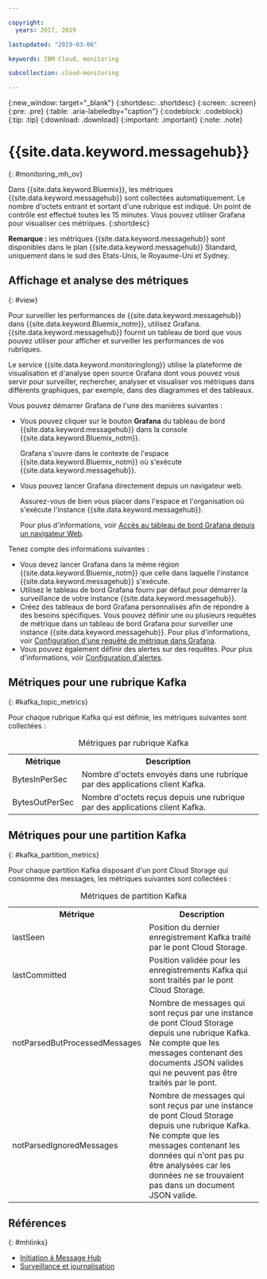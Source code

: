 ```yaml
---

copyright:
  years: 2017, 2019

lastupdated: "2019-03-06"

keywords: IBM Cloud, monitoring

subcollection: cloud-monitoring

---
```


{:new_window: target="_blank"}
{:shortdesc: .shortdesc}
{:screen: .screen}
{:pre: .pre}
{:table: .aria-labeledby="caption"}
{:codeblock: .codeblock}
{:tip: .tip}
{:download: .download}
{:important: .important}
{:note: .note}



# {{site.data.keyword.messagehub}}
{: #monitoring_mh_ov}

Dans {{site.data.keyword.Bluemix}}, les métriques {{site.data.keyword.messagehub}} sont collectées automatiquement. Le nombre d'octets entrant et sortant d'une rubrique est indiqué. Un point de contrôle est effectué toutes les 15 minutes. Vous pouvez utiliser Grafana pour visualiser ces métriques. 
{:shortdesc}


**Remarque :** les métriques {{site.data.keyword.messagehub}} sont disponibles dans le plan {{site.data.keyword.messagehub}} Standard, uniquement dans le sud des Etats-Unis, le Royaume-Uni et Sydney. 




## Affichage et analyse des métriques
{: #view}

Pour surveiller les performances de {{site.data.keyword.messagehub}} dans {{site.data.keyword.Bluemix_notm}}, utilisez Grafana. {{site.data.keyword.messagehub}} fournit un tableau de bord que vous pouvez utiliser pour afficher et surveiller les performances de vos rubriques.

Le service {{site.data.keyword.monitoringlong}} utilise la plateforme de visualisation et d'analyse open source Grafana dont vous pouvez vous servir pour surveiller, rechercher, analyser et visualiser vos métriques dans différents graphiques, par exemple, dans des diagrammes et des tableaux. 

Vous pouvez démarrer Grafana de l'une des manières suivantes :

* Vous pouvez cliquer sur le bouton **Grafana** du tableau de bord {{site.data.keyword.messagehub}} dans la console {{site.data.keyword.Bluemix_notm}}.

    Grafana s'ouvre dans le contexte de l'espace {{site.data.keyword.Bluemix_notm}} où s'exécute {{site.data.keyword.messagehub}}.
    
* Vous pouvez lancer Grafana directement depuis un navigateur web.

    Assurez-vous de bien vous placer dans l'espace et l'organisation où s'exécute l'instance {{site.data.keyword.messagehub}}.
    
    Pour plus d'informations, voir [Accès au tableau de bord Grafana depuis un navigateur Web](/docs/services/cloud-monitoring/grafana/navigating_grafana.html#launch_grafana_from_browser).
    

Tenez compte des informations suivantes :

* Vous devez lancer Grafana dans la même région {{site.data.keyword.Bluemix_notm}} que celle dans laquelle l'instance {{site.data.keyword.messagehub}} s'exécute.
* Utilisez le tableau de bord Grafana fourni par défaut pour démarrer la surveillance de votre instance {{site.data.keyword.messagehub}}.
* Créez des tableaux de bord Grafana personnalisés afin de répondre à des besoins spécifiques. Vous pouvez définir une ou plusieurs requêtes de métrique dans un tableau de bord Grafana pour surveiller une instance {{site.data.keyword.messagehub}}. Pour plus d'informations, voir [Configuration d'une requête de métrique dans Grafana](/docs/services/cloud-monitoring/grafana/define_query.html#define_query).
* Vous pouvez également définir des alertes sur des requêtes. Pour plus d'informations, voir [Configuration d'alertes](/docs/services/cloud-monitoring/config_alerts_ov.html#config_alerts_ov).


## Métriques pour une rubrique Kafka
{: #kafka_topic_metrics}

Pour chaque rubrique Kafka qui est définie, les métriques suivantes sont collectées :


<table>
  <caption>Métriques par rubrique Kafka</caption>
  <tr>
    <th>Métrique</th>
    <th>Description</th>
  </tr>
  <tr>
    <td>BytesInPerSec</td>
    <td>Nombre d'octets envoyés dans une rubrique par des applications client Kafka.</td>
  </tr>
  <tr>
    <td>BytesOutPerSec</td>
    <td>Nombre d'octets reçus depuis une rubrique par des applications client Kafka.</td>
  </tr>
</table>



## Métriques pour une partition Kafka
{: #kafka_partition_metrics}

Pour chaque partition Kafka disposant d'un pont Cloud Storage qui consomme des messages, les métriques suivantes sont collectées :


<table>
  <caption>Métriques de partition Kafka</caption>
  <tr>
    <th>Métrique</th>
    <th>Description</th>
  </tr>
  <tr>
    <td>lastSeen</td>
    <td>Position du dernier enregistrement Kafka traité par le pont Cloud Storage.</td>
  </tr>
  <tr>
    <td>lastCommitted</td>
    <td>Position validée pour les enregistrements Kafka qui sont traités par le pont Cloud Storage.</td>
  </tr>
  <tr>
    <td>notParsedButProcessedMessages</td>
    <td>Nombre de messages qui sont reçus par une instance de pont Cloud Storage depuis une rubrique Kafka. Ne compte que les messages contenant des documents JSON valides qui ne peuvent pas être traités par le pont.</td>
  </tr>
  <tr>
    <td>notParsedIgnoredMessages</td>
    <td>Nombre de messages qui sont reçus par une instance de pont Cloud Storage depuis une rubrique Kafka. Ne compte que les messages contenant les données qui n'ont pas pu être analysées car les données ne se trouvaient pas dans un document JSON valide.</td>
  </tr>
</table>




## Références
{: #mhlinks}

* [Initiation à Message Hub](/docs/services/EventStreams/index.html#getting_started)
* [Surveillance et journalisation](/docs/services/EventStreams/messagehub072.html#monitoring)

